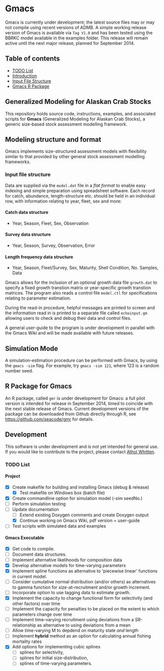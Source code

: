# Gmacs

Gmacs is currently under development; the latest source files may or may not compile using recent versions of ADMB. A simple working release version of Gmacs is available via `Tag V1.0` and has been tested using the BBRKC model available in the examples folder. This release will remain active until the next major release, planned for September 2014.

## Table of contents
- [TODO List](#todo-list)
- [Introduction](#generalized-modeling-for-alaskan-crab-stocks)
- [Input File Structure](#input-file-structure)
- [Gmacs R Package](#r-package-for-gmacs)

## Generalized Modeling for Alaskan Crab Stocks
This repository holds source code, instructions, examples, and associated scripts for **Gmacs** (Generalized Modeling for Alaskan Crab Stocks), a generic size-based stock assessment modelling framework. 

## Modeling structure and format
Gmacs implements size-structured assessment models with flexibility similar to that provided by other general stock assessment modelling frameworks. 

### Input file structure
Data are supplied via the `model.dat` file in a *flat format* to enable easy indexing and simple preparation using spreadsheet software. Each record for catch, abundance, length-structure etc. should be held in an individual row, with information relating to year, fleet, sex and more:

####  Catch data structure
 
  * Year, Season, Fleet, Sex, Observation    

####  Survey data structure
 
  * Year, Season, Survey, Observation, Error

####  Length frequency data structure  

  * Year, Season, Fleet/Survey, Sex, Maturity, Shell Condition, No. Samples, Data

Gmacs allows for the inclusion of an optional growth data file `growth.dat` to specify a fixed growth transtion matrix or year-specific growth transtion matrices. The program also reads a control file `model.ctl` for specifications relating to parameter estimation. 

During the read-in procedure, helpful messages are printed to screen and the information read in is printed to a separate file called `echoinput.gm` allowing users to check and debug their data and control files. 

A general user-guide to the program is under development in parallel with the Gmacs Wiki and will be made available with future releases.

## Simulation Mode

A simulation-estimation procedure can be performed with Gmacs, by using the `gmacs -sim` flag. For example, try `gmacs -sim 123`, where 123 is a random number seed.

## R Package for Gmacs
An R package, called `gmr` is under development for Gmacs: a full pilot version is intended for release in September 2014, timed to coincide with the next stable release of Gmacs. Current development versions of the package can be downloaded from Github directly through R, see https://github.com/seacode/gmr for details.

## Development
This software is under development and is not yet intended for general use. If you would like to contribute to the project, please contact [Athol Whitten](mailto:whittena@uw.edu). 

<!-- TODO list created by Martell and Whitten -->
### TODO List ###

#### Project
- [x] Create makefile for building and installing Gmacs (debug & release)
  - [x] Test makefile on Windows box (batch file)
- [x] Create commandline option for simulation model (-sim seedNo.)
- [ ] Perform simulation testing
- [ ] Update documentation
  - [ ] Extend existing Doxygen comments and create Doxygen output
  - [x] Continue working on Gmacs Wiki, pdf version = user-guide
- [ ] Test scripts with simulated data and examples

#### Gmacs Executable
- [x] Get code to compile.
- [ ] Document data structures.
- [ ] Implement alternative likelihoods for composition data
- [x] Develop alternative models for time-varying parameters
- [x] Implement spline functions as alternative to 'piecewise linear' functions in current model.
- [ ] Consider cumulative normal distribution (and/or others) as alternatives to gamma function for size-at-recruitment and/or growth increment.
- [ ] Incorporate option to use tagging data to estimate growth.
- [x] Implement the capacity to change functional form for selectivity (and other factors) over time
- [ ] Implement the capacity for penalties to be placed on the extent to which parameters change over time
- [ ] Implement time-varying recruitment using deviations from a SR-relationship as alternative to using deviations from a mean
- [ ] Allow time-varying M to depdend on maturity state *and* length
- [ ] Implement **hybrid** method as an option for calculating annual fishing mortality rates
- [x] Add options for implementing cubic splines
  - [ ] splines for selectivity,
  - [ ] splines for initial size-distribution,
  - [ ] splines of time-varying parameters.